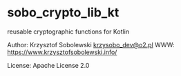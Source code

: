 # sobo_crypto_lib_kt
reusable cryptographic functions for Kotlin

Author: Krzysztof Sobolewski <krzysobo_dev@o2.pl> 
WWW: https://www.krzysztofsobolewski.info/

License: Apache License 2.0